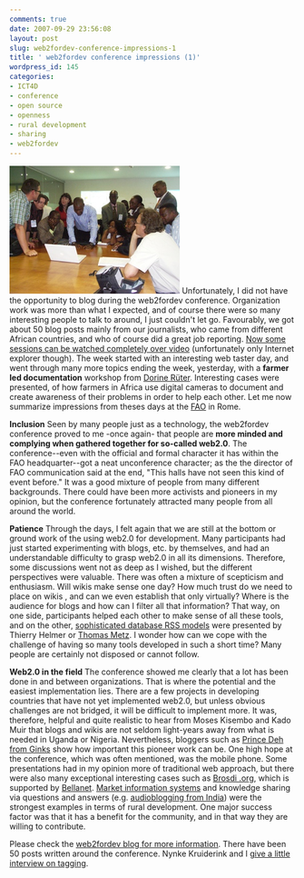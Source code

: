 ```yaml
---
comments: true
date: 2007-09-29 23:56:08
layout: post
slug: web2fordev-conference-impressions-1
title: ' web2fordev conference impressions (1)'
wordpress_id: 145
categories:
- ICT4D
- conference
- open source
- openness
- rural development
- sharing
- web2fordev
---
```


[![flickr nynkekruiderink](/images/1443703732_4485bf220b.jpg)](http://www.flickr.com/photos/61843159@N00/) Unfortunately, I did not have the opportunity to blog during the web2fordev conference. Organization work was more than what I expected, and of course there were so many interesting people to talk to around, I just couldn't let go. Favourably, we got about 50 blog posts mainly from our journalists, who came from different African countries, and who of course did a great job reporting. [Now some sessions can be watched completely over video](http://www.web2fordev.net/)  (unfortunately only Internet explorer though). The week started with an interesting web taster day, and went through many more topics ending the week, yesterday, with a **farmer led documentation** workshop from [Dorine Rüter](http://www.ruter.nl/blog/). Interesting cases were presented, of how farmers in Africa use digital cameras to document and create awareness of their problems in order to help each other. Let me now summarize impressions from theses days at the [FAO](http://www.fao.org/) in Rome.

**Inclusion**
Seen by many people just as a technology, the web2fordev conference proved to me -once again- that people are **more minded and complying when gathered together for so-called web2.0**. The conference--even with the official and formal character it has within the FAO headquarter--got a neat unconference character; as the the director of FAO communication said at the end, "This halls have not seen this kind of event before." It was a good mixture of people from many different backgrounds. There could have been more activists and pioneers in my opinion, but the conference fortunately attracted many people from all around the world.

**Patience**
Through the days, I felt again that we are still at the bottom or ground work of the using web2.0 for development. Many participants had just started experimenting with blogs, etc. by themselves, and had an understandable difficulty to grasp web2.0 in all its dimensions. Therefore, some discussions went not as deep as I wished, but the different perspectives were valuable. There was often a mixture of scepticism and enthusiasm. Will wikis make sense one day? How much trust do we need to place on wikis , and can we even establish that only virtually? Where is the audience for blogs and how can I filter all that information? That way, on one side, participants helped each other to make sense of all these tools, and on the other, [sophisticated database RSS models](http://ictlogy.net/?p=631) were presented by Thierry Helmer or [Thomas Metz](http://www.web2fordev.net/). I wonder how can we cope with the challenge of having so many tools developed in such a short time? Many people are certainly not disposed or cannot follow.

**Web2.0 in the field**
The conference showed me clearly that a lot has been done in and between organizations. That is where the potential and the easiest implementation lies. There are a few projects in developing countries that have not yet implemented web2.0, but unless obvious challenges are not bridged, it will be difficult to implement more. It was, therefore, helpful and quite realistic to hear from Moses Kisembo and Kado Muir that blogs and wikis are not seldom light-years away from what is needed in Uganda or Nigeria. Nevertheless, bloggers such as [Prince Deh from Ginks](http://www.ginks.blogspot.com/) show how important this pioneer work can be. One high hope at the conference, which was often mentioned, was the mobile phone.  Some presentations had in my opinion more of traditional web approach, but there were also many exceptional interesting cases such as [Brosdi .org](http://blog.web2fordev.net/2007/09/27/brosdi-what-we-can-all-learn-from-these-ugandan-web-20-pioneers), which is supported by [Bellanet](http://www.bellanet.org/). [Market information systems](http://www.web2fordev.net/) and knowledge sharing via questions and answers (e.g. [audioblogging from India](http://www.web2fordev.net/)) were the strongest examples in terms of rural development. One major success factor was that it has a benefit for the community, and in that way they are willing to contribute.

Please check the [web2fordev blog for more information](http://blog.web2fordev.net/). There have been 50 posts written around the conference. Nynke Kruiderink and I [give a little interview on tagging](http://blog.web2fordev.net/2007/09/25/tagging-the-best-way-to-track-information/).
